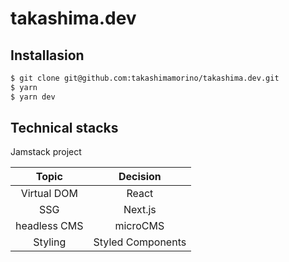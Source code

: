 # takashima.dev

## Installasion

```bash
$ git clone git@github.com:takashimamorino/takashima.dev.git
$ yarn
$ yarn dev
```

## Technical stacks

Jamstack project

|    Topic     |     Decision      |
| :----------: | :---------------: |
| Virtual DOM  |       React       |
|     SSG      |      Next.js      |
| headless CMS |     microCMS      |
|   Styling    | Styled Components |
